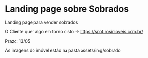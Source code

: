 # Landing page sobre Sobrados
 Landing page para vender sobrados

O Cliente quer algo em torno disto -> https://spot.rosimoveis.com.br/

Prazo: 13/05

As imagens do imóvel estão na pasta assets/img/sobrado
